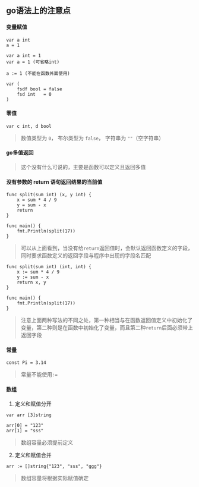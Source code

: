 ## go语法上的注意点

#### 变量赋值

```
var a int
a = 1

var a int = 1
var a = 1 (可省略int)

a := 1 (不能在函数外面使用)

var (
    fsdf bool = false
    fsd int   = 0
)
```

#### 零值

```
var c int, d bool 
```
> 数值类型为 `0`，
> 布尔类型为 `false`，
> 字符串为 `""`（空字符串）

#### go多值返回

> 这个没有什么可说的，主要是函数可以定义且返回多值

#### 没有参数的 return 语句返回结果的当前值

```
func split(sum int) (x, y int) {
	x = sum * 4 / 9
	y = sum - x
	return
}

func main() {
	fmt.Println(split(17))
}
```
> 可以从上面看到，当没有给`return`返回值时，会默认返回函数定义的字段，同时要求函数定义的返回字段与程序中出现的字段名匹配

```
func split(sum int) (int, int) {
	x := sum * 4 / 9
	y := sum - x
	return x, y
}

func main() {
	fmt.Println(split(17))
}
```
> 注意上面两种写法的不同之处，第一种相当与在函数返回值定义中初始化了变量，第二种则是在函数中初始化了变量，而且第二种`return`后面必须带上返回字段 

#### 常量

```
const Pi = 3.14
```

> 常量不能使用`:=`

#### 数组

1. 定义和赋值分开
```
var arr [3]string

arr[0] = "123"
arr[1] = "sss"
```
> 数组容量必须提前定义

2. 定义和赋值合并
```
arr := []string{"123", "sss", "ggg"}
```
> 数组容量将根据实际赋值确定
